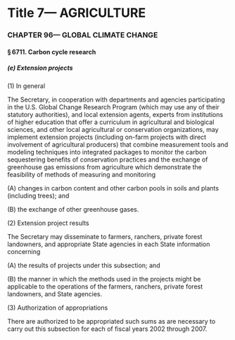 
# Title 7— AGRICULTURE
### CHAPTER 96— GLOBAL CLIMATE CHANGE
#### § 6711. Carbon cycle research
##### (e) Extension projects

(1) In general

The Secretary, in cooperation with departments and agencies participating in the U.S. Global Change Research Program (which may use any of their statutory authorities), and local extension agents, experts from institutions of higher education that offer a curriculum in agricultural and biological sciences, and other local agricultural or conservation organizations, may implement extension projects (including on-farm projects with direct involvement of agricultural producers) that combine measurement tools and modeling techniques into integrated packages to monitor the carbon sequestering benefits of conservation practices and the exchange of greenhouse gas emissions from agriculture which demonstrate the feasibility of methods of measuring and monitoring

(A) changes in carbon content and other carbon pools in soils and plants (including trees); and

(B) the exchange of other greenhouse gases.

(2) Extension project results

The Secretary may disseminate to farmers, ranchers, private forest landowners, and appropriate State agencies in each State information concerning

(A) the results of projects under this subsection; and

(B) the manner in which the methods used in the projects might be applicable to the operations of the farmers, ranchers, private forest landowners, and State agencies.

(3) Authorization of appropriations

There are authorized to be appropriated such sums as are necessary to carry out this subsection for each of fiscal years 2002 through 2007.
